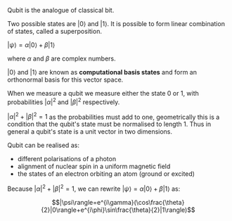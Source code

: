 Qubit is the analogue of classical bit.

Two possible states are $|0\rangle$ and $|1\rangle$. It is possible to form linear combination of states, called a superposition.

$|\psi\rangle =\alpha|0\rangle+\beta|1\rangle$

where $\alpha$ and $\beta$ are complex numbers.

$|0\rangle$ and $|1\rangle$ are known as **computational basis states** and form an orthonormal basis for this vector space.

When we measure a qubit we measure either the state 0 or 1, with probabilities $|\alpha|^2$ and $|\beta|^2$ respectively.

$|\alpha|^2+|\beta|^2=1$ as the probabilities must add to one, geometrically this is a condition that the qubit's state must be normalised to length 1. Thus in general a qubit's state is a unit vector in two dimensions.

Qubit can be realised as:

* different polarisations of a photon
* alignment of nuclear spin in a uniform magnetic field
* the states of an electron orbiting an atom (ground or excited)


Because $|\alpha|^2+|\beta|^2=1$, we can rewrite $|\psi\rangle =\alpha|0\rangle+\beta|1\rangle$ as:

$$|\psi\rangle=e^{i\gamma}(\cos\frac{\theta}{2}|0\rangle+e^{i\phi}\sin\frac{\theta}{2}|1\rangle)$$

